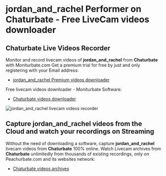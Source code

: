 # jordan_and_rachel Performer on Chaturbate - Free LiveCam videos downloader

## Chaturbate Live Videos Recorder

Monitor and record livecam videos of **jordan_and_rachel** from **Chaturbate** with Moniturbate.com
Get a premium trial for free by just and only registering with your Email address:
* [jordan_and_rachel Premium videos downloader](https://moniturbate.com/request-demo-licence-key.html)

Free livecam videos downloader - Moniturbate Software:
* [Chaturbate videos downloader](https://moniturbate.com/moniturbate-download-software.html)

![jordan_and_rachel livecam videos recorder](https://peachurnet.com/templates/moniturbate-software.png)


## Capture jordan_and_rachel videos from the Cloud and watch your recordings on Streaming

Without the need of downloading a software, capture **jordan_and_rachel** livecam videos from **Chaturbate** 100% online.
Watch Livecam archives from **Chaturbate** unlimitedly from thousands of existing recordings, only on Peachurbate.com and its websites network:
* [Chaturbate videos archives](https://peachurnet.com/)